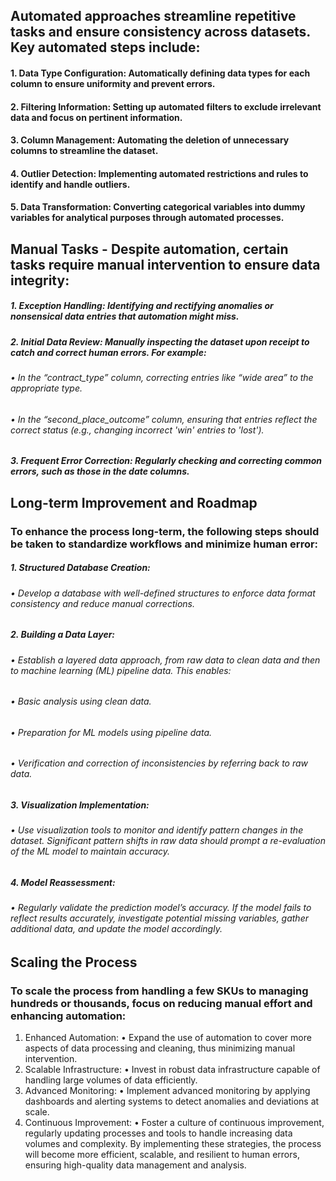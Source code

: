 ## Automated approaches streamline repetitive tasks and ensure consistency across datasets. Key automated steps include:
#### 1.	Data Type Configuration: Automatically defining data types for each column to ensure uniformity and prevent errors.
#### 2.	Filtering Information: Setting up automated filters to exclude irrelevant data and focus on pertinent information.
#### 3.	Column Management: Automating the deletion of unnecessary columns to streamline the dataset.
#### 4.	Outlier Detection: Implementing automated restrictions and rules to identify and handle outliers.
#### 5.	Data Transformation: Converting categorical variables into dummy variables for analytical purposes through automated processes.
## Manual Tasks - Despite automation, certain tasks require manual intervention to ensure data integrity:
##### 1.	Exception Handling: Identifying and rectifying anomalies or nonsensical data entries that automation might miss.
##### 2.	Initial Data Review: Manually inspecting the dataset upon receipt to catch and correct human errors. For example:
###### •	In the “contract_type” column, correcting entries like “wide area” to the appropriate type.
###### •	In the “second_place_outcome” column, ensuring that entries reflect the correct status (e.g., changing incorrect 'win' entries to 'lost').
##### 3.	Frequent Error Correction: Regularly checking and correcting common errors, such as those in the date columns.
## Long-term Improvement and Roadmap
### To enhance the process long-term, the following steps should be taken to standardize workflows and minimize human error:
##### 1.	Structured Database Creation:
###### •	Develop a database with well-defined structures to enforce data format consistency and reduce manual corrections.
##### 2.	Building a Data Layer:
###### •	Establish a layered data approach, from raw data to clean data and then to machine learning (ML) pipeline data. This enables:
###### •	Basic analysis using clean data.
###### •	Preparation for ML models using pipeline data.
###### •	Verification and correction of inconsistencies by referring back to raw data.
##### 3.	Visualization Implementation:
###### •	Use visualization tools to monitor and identify pattern changes in the dataset. Significant pattern shifts in raw data should prompt a re-evaluation of the ML model to maintain accuracy.
##### 4.	Model Reassessment:
###### •	Regularly validate the prediction model’s accuracy. If the model fails to reflect results accurately, investigate potential missing variables, gather additional data, and update the model accordingly.
## Scaling the Process
### To scale the process from handling a few SKUs to managing hundreds or thousands, focus on reducing manual effort and enhancing automation:
1.	Enhanced Automation:
•	Expand the use of automation to cover more aspects of data processing and cleaning, thus minimizing manual intervention.
2.	Scalable Infrastructure:
•	Invest in robust data infrastructure capable of handling large volumes of data efficiently.
3.	Advanced Monitoring:
•	Implement advanced monitoring by applying dashboards and alerting systems to detect anomalies and deviations at scale.
4.	Continuous Improvement:
•	Foster a culture of continuous improvement, regularly updating processes and tools to handle increasing data volumes and complexity.
By implementing these strategies, the process will become more efficient, scalable, and resilient to human errors, ensuring high-quality data management and analysis.
